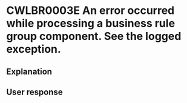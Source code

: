 # CWLBR0003E An error occurred while processing a business rule group component.  See the logged exception.

## Explanation

## User response